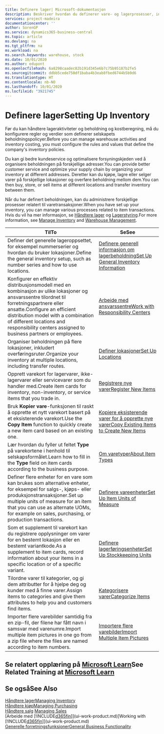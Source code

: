 ```yaml
---
title: Definere lager| Microsoft-dokumentasjon
description: Beskriver hvordan du definerer vare- og lagerprosesser, inkludert overføringsruter og lokasjoner, for eksempel lagre.
services: project-madeira
documentationcenter: ''
author: SorenGP
ms.service: dynamics365-business-central
ms.topic: article
ms.devlang: na
ms.tgt_pltfrm: na
ms.workload: na
ms.search.keywords: warehouse, stock
ms.date: 10/01/2020
ms.author: edupont
ms.openlocfilehash: 6a8298caadec82b191d345e6b7c75b95187b2fe5
ms.sourcegitcommit: ddbb5cede750df1baba4b3eab8fbed6744b5b9d6
ms.translationtype: HT
ms.contentlocale: nb-NO
ms.lasthandoff: 10/01/2020
ms.locfileid: "3921745"
---
```

# <a name="setting-up-inventory"></a><span data-ttu-id="db24b-103">Definere lager</span><span class="sxs-lookup"><span data-stu-id="db24b-103">Setting Up Inventory</span></span>
<span data-ttu-id="db24b-104">Før du kan håndtere lageraktiviteter og beholdning og kostberegning, må du konfigurere regler og verdier som definerer selskapets beholdningspolicyer.</span><span class="sxs-lookup"><span data-stu-id="db24b-104">Before you can manage warehouse activities and inventory costing, you must configure the rules and values that define the company's inventory policies.</span></span>

<span data-ttu-id="db24b-105">Du kan gi bedre kundeservice og optimalisere forsyningskjeden ved å organisere beholdningen på forskjellige adresser.</span><span class="sxs-lookup"><span data-stu-id="db24b-105">You can provide better customer service and optimize your supply chain by organizing your inventory at different addresses.</span></span> <span data-ttu-id="db24b-106">Deretter kan du kjøpe, lagre eller selger varer på forskjellige lokasjoner og overføre beholdning mellom dem.</span><span class="sxs-lookup"><span data-stu-id="db24b-106">You can then buy, store, or sell items at different locations and transfer inventory between them.</span></span>

<span data-ttu-id="db24b-107">Når du har definert beholdningen, kan du administrere forskjellige prosesser relatert til varetransaksjoner.</span><span class="sxs-lookup"><span data-stu-id="db24b-107">When you have set up your inventory, you can manage various processes related to item transactions.</span></span> <span data-ttu-id="db24b-108">Hvis du vil ha mer informasjon, se [Håndtere lager](inventory-manage-inventory.md) og [Lagerstyring](warehouse-manage-warehouse.md).</span><span class="sxs-lookup"><span data-stu-id="db24b-108">For more information, see [Manage Inventory](inventory-manage-inventory.md) and [Warehouse Management](warehouse-manage-warehouse.md).</span></span>

| <span data-ttu-id="db24b-109">Til</span><span class="sxs-lookup"><span data-stu-id="db24b-109">To</span></span> | <span data-ttu-id="db24b-110">Se</span><span class="sxs-lookup"><span data-stu-id="db24b-110">See</span></span> |
| --- | --- |
| <span data-ttu-id="db24b-111">Definer det generelle lageroppsettet, for eksempel nummerserier og hvordan du bruker lokasjoner.</span><span class="sxs-lookup"><span data-stu-id="db24b-111">Define the general inventory setup, such as number series and how to use locations.</span></span> |[<span data-ttu-id="db24b-112">Definere generell informasjon om lagerbeholdning</span><span class="sxs-lookup"><span data-stu-id="db24b-112">Set Up General Inventory Information</span></span>](inventory-how-setup-general.md) |
|<span data-ttu-id="db24b-113">Konfigurer en effektiv distribusjonsmodell med en kombinasjon av ulike lokasjoner og ansvarssentre tilordnet til forretningspartnere eller ansatte.</span><span class="sxs-lookup"><span data-stu-id="db24b-113">Configure an efficient distribution model with a combination of different locations and responsibility centers assigned to business partners or employees.</span></span>|[<span data-ttu-id="db24b-114">Arbeide med ansvarssentre</span><span class="sxs-lookup"><span data-stu-id="db24b-114">Work with Responsibility Centers</span></span>](inventory-responsibility-centers.md)|
| <span data-ttu-id="db24b-115">Organiser beholdningen på flere lokasjoner, inkludert overføringsruter.</span><span class="sxs-lookup"><span data-stu-id="db24b-115">Organize your inventory at multiple locations, including transfer routes.</span></span> |[<span data-ttu-id="db24b-116">Definer lokasjoner</span><span class="sxs-lookup"><span data-stu-id="db24b-116">Set Up Locations</span></span>](inventory-how-register-new-items.md) |
| <span data-ttu-id="db24b-117">Opprett varekort for lagervarer, ikke-lagervarer eller servicevarer som du handler med.</span><span class="sxs-lookup"><span data-stu-id="db24b-117">Create item cards for inventory, non-inventory, or service items that you trade in.</span></span> |[<span data-ttu-id="db24b-118">Registrere nye varer</span><span class="sxs-lookup"><span data-stu-id="db24b-118">Register New Items</span></span>](inventory-how-register-new-items.md) |
|<span data-ttu-id="db24b-119">Bruk **Kopier vare**-funksjonen til raskt å opprette et nytt varekort basert på et eksisterende varekort.</span><span class="sxs-lookup"><span data-stu-id="db24b-119">Use the **Copy Item** function to quickly create a new item card based on an existing one.</span></span>|[<span data-ttu-id="db24b-120">Kopiere eksisterende varer for å opprette nye varer</span><span class="sxs-lookup"><span data-stu-id="db24b-120">Copy Existing Items to Create New Items</span></span>](inventory-how-copy-items.md)|
|<span data-ttu-id="db24b-121">Lær hvordan du fyller ut feltet **Type** på varekortene i henhold til selskapsformålet.</span><span class="sxs-lookup"><span data-stu-id="db24b-121">Learn how to fill in the **Type** field on item cards according to the business purpose.</span></span>|[<span data-ttu-id="db24b-122">Om varetyper</span><span class="sxs-lookup"><span data-stu-id="db24b-122">About Item Types</span></span>](inventory-about-item-types.md)|
|<span data-ttu-id="db24b-123">Definer flere enheter for en vare som kan brukes som alternative enheter, for eksempel for salgs-, kjøps- eller produksjonstransaksjoner.</span><span class="sxs-lookup"><span data-stu-id="db24b-123">Set up multiple units of measure for an item that you can use as alternate UOMs, for example on sales, purchasing, or production transactions.</span></span>|[<span data-ttu-id="db24b-124">Definere vareenheter</span><span class="sxs-lookup"><span data-stu-id="db24b-124">Set Up Item Units of Measure</span></span>](inventory-how-setup-units-of-measure.md)|
|<span data-ttu-id="db24b-125">Som et supplement til varekort kan du registrere opplysninger om varer for en bestemt lokasjon eller en bestemt variantkode.</span><span class="sxs-lookup"><span data-stu-id="db24b-125">As a supplement to item cards, record information about your items in a specific location or of a specific variant.</span></span>|[<span data-ttu-id="db24b-126">Definere lagerføringsenheter</span><span class="sxs-lookup"><span data-stu-id="db24b-126">Set Up Stockkeeping Units</span></span>](inventory-how-to-set-up-stockkeeping-units.md)|
| <span data-ttu-id="db24b-127">Tilordne varer til kategorier, og gi dem attributter for å hjelpe deg og kunder med å finne varer.</span><span class="sxs-lookup"><span data-stu-id="db24b-127">Assign items to categories and give them attributes to help you and customers find items.</span></span> |[<span data-ttu-id="db24b-128">Kategorisere varer</span><span class="sxs-lookup"><span data-stu-id="db24b-128">Categorize Items</span></span>](inventory-how-categorize-items.md) |
|<span data-ttu-id="db24b-129">Importer flere varebilder samtidig fra en zip-fil, der filene har fått navn i samsvar med varenumre.</span><span class="sxs-lookup"><span data-stu-id="db24b-129">Import multiple item pictures in one go from a zip file where the files are named according to item numbers.</span></span>|[<span data-ttu-id="db24b-130">Importere flere varebilder</span><span class="sxs-lookup"><span data-stu-id="db24b-130">Import Multiple Item Pictures</span></span>](inventory-how-import-item-pictures.md)|

## <a name="see-related-training-at-microsoft-learn"></a><span data-ttu-id="db24b-131">Se relatert opplæring på [Microsoft Learn](/learn/modules/trade-get-started-dynamics-365-business-central/)</span><span class="sxs-lookup"><span data-stu-id="db24b-131">See Related Training at [Microsoft Learn](/learn/modules/trade-get-started-dynamics-365-business-central/)</span></span>

## <a name="see-also"></a><span data-ttu-id="db24b-132">Se også</span><span class="sxs-lookup"><span data-stu-id="db24b-132">See Also</span></span>
[<span data-ttu-id="db24b-133">Håndtere lager</span><span class="sxs-lookup"><span data-stu-id="db24b-133">Managing Inventory</span></span>](inventory-manage-inventory.md)  
[<span data-ttu-id="db24b-134">Håndtere kjøp</span><span class="sxs-lookup"><span data-stu-id="db24b-134">Managing Purchasing</span></span>](purchasing-manage-purchasing.md)  
<span data-ttu-id="db24b-135">[Håndtere salg](sales-manage-sales.md)  </span><span class="sxs-lookup"><span data-stu-id="db24b-135">[Managing Sales](sales-manage-sales.md)  </span></span>  
<span data-ttu-id="db24b-136">[Arbeide med [!INCLUDE[d365fin](includes/d365fin_md.md)]](ui-work-product.md)</span><span class="sxs-lookup"><span data-stu-id="db24b-136">[Working with [!INCLUDE[d365fin](includes/d365fin_md.md)]](ui-work-product.md)</span></span>  
[<span data-ttu-id="db24b-137">Generelle forretningsfunksjoner</span><span class="sxs-lookup"><span data-stu-id="db24b-137">General Business Functionality</span></span>](ui-across-business-areas.md)
